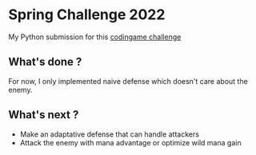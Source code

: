 # Spring Challenge 2022

My Python submission for this [codingame challenge](https://www.codingame.com/ide/challenge/spring-challenge-2022)

## What's done ?

For now, I only implemented naive defense which doesn't care about the enemy.

## What's next ?

- Make an adaptative defense that can handle attackers
- Attack the enemy with mana advantage or optimize wild mana gain 